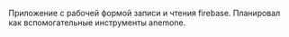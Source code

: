 Приложение с рабочей формой записи и чтения firebase. Планировал как вспомогательные инструменты anemone.